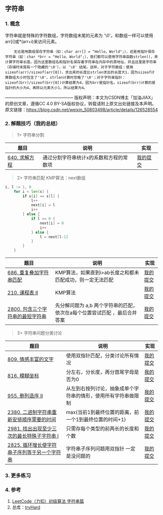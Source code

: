## 字符串

### 1. 概念

字符串就是特殊的字符数组，字符数组末尾的元素为 '\0'。和数组一样可以使用arr[i]或*(arr+i)来访问元素。

        无论是用数组保存字符串（如：char arr[] = "Hello，World";），还是用指针保存字符串（如：char *brr = "Hello，World";），我们都可以使用字符串函数strlen()，来计算字符串长度。因为这里数组名和指针名保存着字符串在内存中的首地址，并且这里是字符串（存储时末尾有一个隐藏的'\0'），以 '\0' 结尾。这样，对于字符数组：使用sizeof(arr)/sizeof(arr[0])，求出来的长度比strlen求出的长度大1，因为sizeof计算数组大小时包含了'\0'，strlen计算时忽略了'\0'；对于字符串指针：sizeof(brr)/sizeof(brr[0])计算结果为4，因为brr是指针名，sizeof(brr)计算的是指针的大小为4，再除以元素大小1，所以结果为4。
————————————————
版权声明：本文为CSDN博主「加油JIAX」的原创文章，遵循CC 4.0 BY-SA版权协议，转载请附上原文出处链接及本声明。
原文链接：https://blog.csdn.net/weixin_50803498/article/details/126528554

### 2. 解题技巧（我的总结）

> 1> 字符串分割
> 
| 题目                                                                           | 说明                   | 实现                                                                            |
|------------------------------------------------------------------------------|----------------------|-------------------------------------------------------------------------------|
| [640. 求解方程](https://leetcode.cn/problems/solve-the-equation/description/) | 通过分割字符串统计x的系数和方程的常数项 | [我的提交](https://leetcode.cn/problems/solve-the-equation/submissions/489859079/) |

> 2> 字符串匹配
> KMP算法：next数组
```go
i, l := 1, 0
	for i < len(s) {
		if s[i] == s[l] {
			l++
			next[i] = l
			i++
		} else {
			if l == 0 {
				next[i] = 0
				i++
			} else {
				l = next[l-1]
			}
		}
	}
```
>
| 题目                                                                                                           | 说明                               | 实现                                                                               |
|--------------------------------------------------------------------------------------------------------------|----------------------------------|----------------------------------------------------------------------------------|
| [686. 重复叠加字符串匹配](https://leetcode.cn/problems/repeated-string-match/description/)                            | KMP算法，如果直到i>ab长度之和都未匹配成功，则一定无法匹配 | [我的提交](https://leetcode.cn/problems/repeated-string-match/submissions/490194187/) |
| [210. 课程表 II](https://leetcode.cn/problems/course-schedule-ii/description/)                                  | KMP算法                            | [我的提交](https://leetcode.cn/problems/course-schedule-ii/submissions/484717117/)   |
| [2800. 包含三个字符串的最短字符串](https://leetcode.cn/problems/shortest-string-that-contains-three-strings/description/) | 先分解问题为 a,b 两个字符串的匹配，依次在a每个位置尝试匹配   ，最后合并答案     | [我的提交](https://leetcode.cn/problems/shortest-string-that-contains-three-strings/submissions/515538112/) |

> 3> 字符串问题分类讨论
>
| 题目                                                                          | 说明                              | 实现                                                                            |
|-----------------------------------------------------------------------------|---------------------------------|-------------------------------------------------------------------------------|
| [809. 情感丰富的文字](https://leetcode.cn/problems/expressive-words/description/) | 使用双指针匹配，分类讨论所有情况                | [我的提交](https://leetcode.cn/problems/expressive-words/submissions/490440072/) |
| [816. 模糊坐标](https://leetcode.cn/problems/ambiguous-coordinates/description/) | 分左右，分长度，再分首尾字母是否为0              | [我的提交](https://leetcode.cn/problems/ambiguous-coordinates/submissions/490614053/) |
| [955. 删列造序 II](https://leetcode.cn/problems/delete-columns-to-make-sorted-ii/) | 从左到右按列讨论，抽象成单个字符串的情形，使用所有字符串做限制 | [我的提交](https://leetcode.cn/problems/delete-columns-to-make-sorted-ii/submissions/490787364/) |
| [2380. 二进制字符串重新安排顺序需要的时间](https://leetcode.cn/problems/time-needed-to-rearrange-a-binary-string/description/) | max(当前1到最终位置的距离，前一个1到最终位置的时间+1) | [我的提交](https://leetcode.cn/problems/time-needed-to-rearrange-a-binary-string/submissions/509767919/) |
| [2981. 找出出现至少三次的最长特殊子字符串 I](https://leetcode.cn/problems/find-longest-special-substring-that-occurs-thrice-i/description/) | 只需存每个类型的前两长的长度和个数               | [我的提交](https://leetcode.cn/problems/find-longest-special-substring-that-occurs-thrice-i/submissions/513334558/) |
| [2825. 循环增长使字符串子序列等于另一个字符串](https://leetcode.cn/problems/make-string-a-subsequence-using-cyclic-increments/description/) | 字符串子序列问题用双指针 一定是没问题的   | [我的提交](https://leetcode.cn/problems/make-string-a-subsequence-using-cyclic-increments/submissions/515895823/) |

### 3. 更多练习


### 4. 参考
1. [LeetCode（力扣）初级算法 字符串篇](https://blog.csdn.net/weixin_50803498/article/details/126528554) 
2. 总库：[tryHard](https://github.com/NOMADxzy/tryHard)